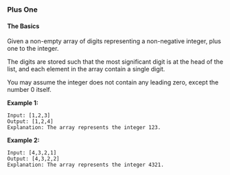 ### Plus One
#### The Basics

Given a non-empty array of digits representing a non-negative integer, plus one to the integer.

The digits are stored such that the most significant digit is at the head of the list, and each element in the array contain a single digit.

You may assume the integer does not contain any leading zero, except the number 0 itself.

**Example 1:**

	Input: [1,2,3]
	Output: [1,2,4]
	Explanation: The array represents the integer 123.

**Example 2:**

	Input: [4,3,2,1]
	Output: [4,3,2,2]
	Explanation: The array represents the integer 4321.

